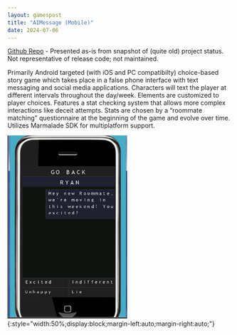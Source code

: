 ```yaml
---
layout: gamespost
title: "AIMessage (Mobile)"
date: 2024-07-06
---
```


[Github Repo](https://github.com/deltaz0/RubeGoldberg) - Presented as-is from snapshot of (quite old) project status. Not representative of release code; not maintained.

Primarily Android targeted (with iOS and PC compatibilty) choice-based story game which takes place in a false phone interface with text messaging and social media applications. Characters will text the player at different intervals throughout the day/week. Elements are customized to player choices. Features a stat checking system that allows more complex interactions like deceit attempts. Stats are chosen by a “roommate matching” questionnaire at the beginning of the game and evolve over time. Utilizes Marmalade SDK for multiplatform support.

![AIMessageImage](/images/phonegame.png){:style="width:50%;display:block;margin-left:auto;margin-right:auto;"}